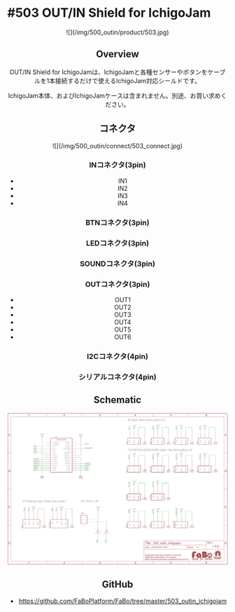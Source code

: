 # #503 OUT/IN Shield for IchigoJam

<center>![](/img/500_outin/product/503.jpg)
<!--COLORME-->

## Overview
OUT/IN Shield for IchigoJamは、IchigoJamと各種センサーやボタンをケーブルを1本接続するだけで使えるIchigoJam対応シールドです。

IchigoJam本体、およびIchigoJamケースは含まれません。別途、お買い求めください。

## コネクタ
<center>![](/img/500_outin/connect/503_connect.jpg)

### INコネクタ(3pin)
- IN1
- IN2
- IN3
- IN4

### BTNコネクタ(3pin)
### LEDコネクタ(3pin)
### SOUNDコネクタ(3pin)

### OUTコネクタ(3pin)
- OUT1
- OUT2
- OUT3
- OUT4
- OUT5
- OUT6

### I2Cコネクタ(4pin)
### シリアルコネクタ(4pin)

## Schematic
![](/img/500_outin/schematic/503_outin_ichigojam.png)

## GitHub
- https://github.com/FaBoPlatform/FaBo/tree/master/503_outin_ichigojam
